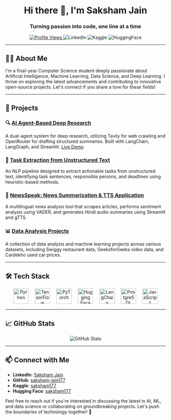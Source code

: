 <h1 align="center">Hi there 👋, I'm Saksham Jain</h1>
<h3 align="center">Turning passion into code, one line at a time</h3>

<p align="center">
  <!-- GitHub Profile Views -->
  <a href="https://github.com/saksham-jain177">
    <img src="https://komarev.com/ghpvc/?username=saksham-jain177&label=Profile%20Views&color=0e75b6&style=for-the-badge"
         alt="Profile Views" />
  </a>    
  <a href="https://www.linkedin.com/in/saksham-j-95a206225/" style="text-decoration: none;">
    <img src="https://img.shields.io/badge/Connect-LinkedIn-0077B5?style=for-the-badge&labelColor=gray" alt="LinkedIn"/>
  </a>
  <a href="https://www.kaggle.com/saksham177" style="text-decoration: none;">
    <img src="https://img.shields.io/badge/View-Kaggle-20BEFF?style=for-the-badge&labelColor=gray" alt="Kaggle"/>
  </a>
  <a href="https://huggingface.co/saksham177" style="text-decoration: none;">
    <img src="https://img.shields.io/badge/Profile-HuggingFace-FFD21E?style=for-the-badge&labelColor=gray&color=FFD21E" alt="HuggingFace"/>
  </a>
</p>

---

## 👨‍💻 About Me

I'm a final-year Computer Science student deeply passionate about Artificial Intelligence, Machine Learning, Data Science, and Deep Learning. I thrive on exploring the latest advancements and contributing to innovative open-source projects. Let's connect if you share a love for these fields!

---

## 🚀 Projects

### 🔍 [AI Agent-Based Deep Research](https://github.com/saksham-jain177/AI-Agent-based-Deep-Research)
A dual-agent system for deep research, utilizing Tavily for web crawling and OpenRouter for drafting structured summaries. Built with LangChain, LangGraph, and Streamlit. [Live Demo](https://deep-research-ai-agent.streamlit.app/)

### 📝 [Task Extraction from Unstructured Text](https://github.com/saksham-jain177/task_extraction)
An NLP pipeline designed to extract actionable tasks from unstructured text, identifying task sentences, responsible persons, and deadlines using heuristic-based methods.

### 📰 [NewsSpeak: News Summarization & TTS Application](https://github.com/saksham-jain177/NewsSpeak)
A multilingual news analysis tool that scrapes articles, performs sentiment analysis using VADER, and generates Hindi audio summaries using Streamlit and gTTS.

### 📊 [Data Analysis Projects](https://github.com/saksham-jain177/Data-Analysis)
A collection of data analysis and machine learning projects across various datasets, including Swiggy restaurant data, GeeksforGeeks video data, and Cardekho used car prices.

---

## 🛠️ Tech Stack

<p align="center">
  <!-- Python -->
  <img src="https://api.iconify.design/simple-icons:python.svg?color=%233776AB"
       alt="Python" width="48" height="48" />&nbsp;&nbsp;&nbsp;&nbsp;
  <!-- TensorFlow -->
  <img src="https://api.iconify.design/simple-icons:tensorflow.svg?color=%23FF6F00"
       alt="TensorFlow" width="48" height="48" />&nbsp;&nbsp;&nbsp;&nbsp;
  <!-- PyTorch -->
  <img src="https://api.iconify.design/simple-icons:pytorch.svg?color=%23EE4C2C"
       alt="PyTorch" width="48" height="48" />&nbsp;&nbsp;&nbsp;&nbsp;
  <!-- Hugging Face -->
  <img src="https://api.iconify.design/simple-icons:huggingface.svg?color=%23FFD21E"
       alt="Hugging Face" width="48" height="48" />&nbsp;&nbsp;&nbsp;&nbsp;
  <!-- LangChain -->
  <img src="https://api.iconify.design/simple-icons:langchain.svg?color=%2300BFA6"
       alt="LangChain" width="48" height="48" />&nbsp;&nbsp;&nbsp;&nbsp;
  <!-- PostgreSQL -->
  <img src="https://api.iconify.design/simple-icons:postgresql.svg?color=%234479A1"
       alt="PostgreSQL" width="48" height="48" />&nbsp;&nbsp;&nbsp;&nbsp;
  <!-- JavaScript -->
  <img src="https://api.iconify.design/simple-icons:javascript.svg?color=%23F7DF1E"
       alt="JavaScript" width="48" height="48" />
</p>


---

## 📈 GitHub Stats

<p align="center">
  <img src="https://github-readme-stats.vercel.app/api?username=saksham-jain177&show_icons=true&theme=tokyonight&count_private=true&include_all_commits=true&hide_border=true&border_radius=20"
       alt="GitHub Stats" />
</p>

---

## 📫 Connect with Me

- **LinkedIn**: [Saksham Jain](https://www.linkedin.com/in/saksham-j-95a206225/)  
- **GitHub**: [saksham-jain177](https://github.com/saksham-jain177)  
- **Kaggle**: [saksham177](https://www.kaggle.com/saksham177)  
- **Hugging Face**: [saksham177](https://huggingface.co/saksham177)  

Feel free to reach out if you're interested in discussing the latest in AI, ML, and data science or collaborating on groundbreaking projects. Let's push the boundaries of technology together! 🚀

